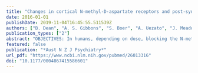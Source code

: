 ```yaml
---
title: "Changes in cortical N-methyl-D-aspartate receptors and post-synaptic density protein 95 in schizophrenia, mood disorders and suicide"
date: 2016-01-01
publishDate: 2019-11-04T16:45:55.511539Z
authors: ["B. Dean", "A. S. Gibbons", "S. Boer", "A. Uezato", "J. Meador-Woodruff", "E. Scarr", "R. E. McCullumsmith"]
publication_types: ["2"]
abstract: "OBJECTIVES: In humans, depending on dose, blocking the N-methyl-D-aspartate receptor (NMDAR) with ketamine can cause psychomimetic or antidepressant effects. The overall outcome for drugs such as ketamine depends on dose and the number of its available binding sites in the central nervous system, and to understand something of the latter variable we measure NMDAR in the frontal pole, dorsolateral prefrontal, anterior cingulate and parietal cortices from people with schizophrenia, bipolar disorder, major depressive disorders and age/sex matched controls. METHOD: We measured levels of NMDARs (using [(3)H]MK-801 binding) and NMDAR sub-unit mRNAs (GRINs: using in situ hybridisation) as well as post-synaptic density protein 95 (anterior cingulate cortex only; not major depressive disorders: an NMDAR post-synaptic associated protein) in bipolar disorder, schizophrenia and controls. RESULTS: Compared to controls, levels of NMDAR were lower in the outer laminae of the dorsolateral prefrontal cortex (-17%, p = 0.01) in people with schizophrenia. In bipolar disorder, levels of NMDAR binding (laminae IV-VI; -19%, p < 0.01) and GRIN2C mRNA (laminae I-VI; -27%, p < 0.05) were lower in the anterior cingulate cortex and NMDAR binding was lower in the outer lamina IV of the dorsolateral prefrontal cortex (-19%, p < 0.01). In major depressive disorders, levels of GRIN2D mRNA were higher in frontal pole (+22%, p < 0.05). In suicide completers, levels of GRIN2B mRNA were higher in parietal cortex (+20%, p < 0.01) but lower (-35%, p = 0.02) in dorsolateral prefrontal cortex while post-synaptic density protein 95 was higher (+26%, p < 0.05) in anterior cingulate cortex. CONCLUSION: These data suggest that differences in cortical NMDAR expression and post-synaptic density protein 95 are present in psychiatric disorders and suicide completion and may contribute to different responses to ketamine."
featured: false
publication: "*Aust N Z J Psychiatry*"
url_pdf: "https://www.ncbi.nlm.nih.gov/pubmed/26013316"
doi: "10.1177/0004867415586601"
---
```


